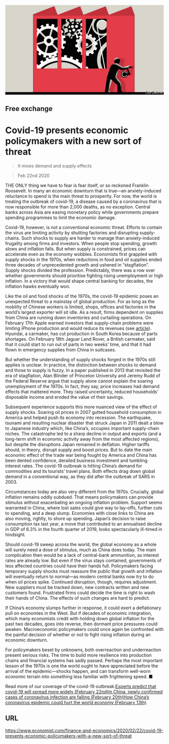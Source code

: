 ![](./images/20200222_FND000_0.jpg)

## Free exchange

# Covid-19 presents economic policymakers with a new sort of threat

> It mixes demand and supply effects

> Feb 22nd 2020

THE ONLY thing we have to fear is fear itself, or so reckoned Franklin Roosevelt. In many an economic downturn that is true—an anxiety-induced reluctance to spend is the main threat to prosperity. For now, the world is treating the outbreak of covid-19, a disease caused by a coronavirus that is now responsible for more than 2,000 deaths, as no exception. Central banks across Asia are easing monetary policy while governments prepare spending programmes to limit the economic damage.

Covid-19, however, is not a conventional economic threat. Efforts to contain the virus are limiting activity by shutting factories and disrupting supply-chains. Such shocks to supply are harder to manage than anxiety-induced frugality among firms and investors. When people stop spending, growth slows and inflation falls. But when supply is constrained, prices can accelerate even as the economy wobbles. Economists first grappled with supply shocks in the 1970s, when reductions in food and oil supplies ended three decades of unprecedented growth and ushered in “stagflation”. Supply shocks divided the profession. Predictably, there was a row over whether governments should prioritise fighting rising unemployment or high inflation. In a victory that would shape central banking for decades, the inflation hawks eventually won.

Like the oil and food shocks of the 1970s, the covid-19 epidemic poses an unexpected threat to a mainstay of global production. For as long as the mobility of Chinese workers is limited, shops, offices and factories in the world’s largest exporter will sit idle. As a result, firms dependent on supplies from China are running down inventories and curtailing operations. On February 17th Apple warned investors that supply-chain problems were limiting iPhone production and would reduce its revenues (see [article](https://www.economist.com//business/2020/02/20/apples-chinese-troubles)). Hyundai, a carmaker, has cut production in South Korea because of parts shortages. On February 18th Jaguar Land Rover, a British carmaker, said that it could start to run out of parts in two weeks’ time, and that it had flown in emergency supplies from China in suitcases.

But whether the understanding of supply shocks forged in the 1970s still applies is unclear. In practice, the distinction between shocks to demand and those to supply is fuzzy. In a paper published in 2013 that revisited the era of stagflation, Alan Blinder of Princeton University and Jeremy Rudd of the Federal Reserve argue that supply alone cannot explain the soaring unemployment of the 1970s. In fact, they say, price increases had demand effects that mattered more. They raised uncertainty, reduced households’ disposable income and eroded the value of their savings.

Subsequent experience supports this more nuanced view of the effect of supply shocks. Soaring oil prices in 2007 gutted household consumption in America and helped push its economy into recession. The earthquake, tsunami and resulting nuclear disaster that struck Japan in 2011 dealt a blow to Japanese industry which, like China’s, occupies important supply-chain niches. The catastrophe led to a sharp decline in output and exports (and a long-term shift in economic activity away from the most affected regions), but despite the disruptions Japan remained in deflation. Higher tariffs should, in theory, disrupt supply and boost prices. But to date the main economic effect of the trade war being fought by America and China has been dented confidence, derailed business investment and tumbling interest rates. The covid-19 outbreak is hitting China’s demand for commodities and its tourists’ travel plans. Both effects drag down global demand in a conventional way, as they did after the outbreak of SARS in 2003.

Circumstances today are also very different from the 1970s. Crucially, global inflation remains oddly subdued. That means policymakers can provide stimulus without exacerbating an ongoing inflation problem. Support seems warranted in China, where lost sales could give way to lay-offs, further cuts to spending, and a deep slump. Economies with close links to China are also moving, rightly, to shore up spending. Japan’s decision to raise consumption tax last year, a move that contributed to an annualised decline in GDP of 6.3% in the fourth quarter of 2019, looks spectacularly ill-timed in hindsight.

Should covid-19 sweep across the world, the global economy as a whole will surely need a dose of stimulus, much as China does today. The main complication then would be a lack of central-bank ammunition, as interest rates are already low. But even if the virus stays contained, governments of less affected countries could have their hands full. Policymakers facing temporary supply shocks must reassure the public that growth and inflation will eventually return to normal—as modern central banks now try to do when oil prices spike. Continued disruption, though, requires adjustment. New suppliers must be tracked down, new contracts written and new customers found. Frustrated firms could decide the time is right to wash their hands of China. The effects of such changes are hard to predict.

If China’s economy slumps further in response, it could exert a deflationary pull on economies in the West. But if decades of economic integration, which many economists credit with holding down global inflation for the past two decades, goes into reverse, then dormant price pressures could awaken. Macroeconomic policymakers could once again be confronted with the painful decision of whether or not to fight rising inflation during an economic downturn.

For policymakers beset by unknowns, both overreaction and underreaction present serious risks. The time to build more resilience into production chains and financial systems has sadly passed. Perhaps the most important lesson of the 1970s is one the world ought to have appreciated before the arrival of the epidemic—shocks happen, and can transform well-worn economic terrain into something less familiar with frightening speed. ■

Read more of our coverage of the covid-19 outbreak:[Experts predict that covid-19 will spread more widely (February 22nd)](https://www.economist.com//international/2020/02/22/experts-predict-that-covid-19-will-spread-more-widely)[In China, newly confirmed cases of coronavirus infection are falling (February 20th)](https://www.economist.com//china/2020/02/22/in-china-newly-confirmed-cases-of-coronavirus-infection-are-falling)[How China’s coronavirus epidemic could hurt the world economy (February 13th)](https://www.economist.com//leaders/2020/02/15/how-chinas-coronavirus-epidemic-could-hurt-the-world-economy)

## URL

https://www.economist.com/finance-and-economics/2020/02/22/covid-19-presents-economic-policymakers-with-a-new-sort-of-threat
